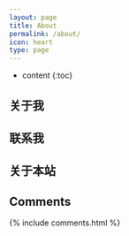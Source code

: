 ```yaml
---
layout: page
title: About
permalink: /about/
icon: heart
type: page
---
```


* content
{:toc}

## 关于我

## 联系我

## 关于本站

## Comments

{% include comments.html %}
